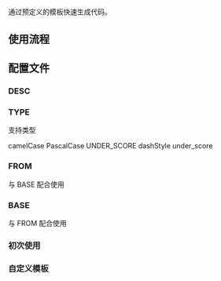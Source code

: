 ## 

通过预定义的模板快速生成代码。

## 使用流程

## 配置文件

### DESC
### TYPE

支持类型

camelCase
PascalCase
UNDER_SCORE
dashStyle
under_score

### FROM
与 BASE 配合使用
### BASE
与 FROM 配合使用

### 初次使用

### 自定义模板



